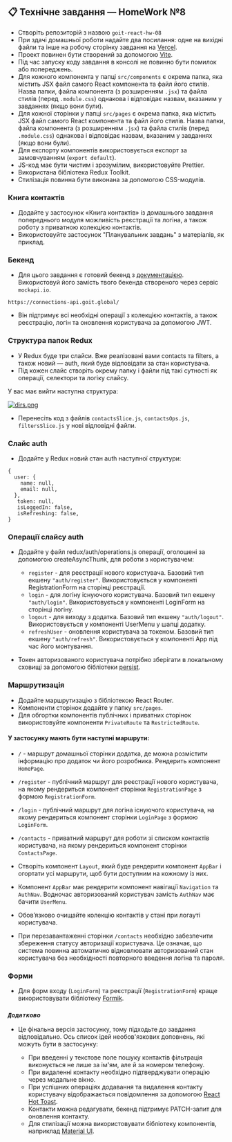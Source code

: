 ## 📋 Технічне завдання — HomeWork №8

- Створіть репозиторій з назвою `goit-react-hw-08`
- При здачі домашньої роботи надайте два посилання: одне на вихідні файли та інше на робочу сторінку завдання
  на [Vercel](https://vercel.com/docs).
- Проект повинен бути створений за допомогою [Vite](https://vite.dev/).
- Під час запуску коду завдання в консолі не повинно бути помилок або попереджень.
- Для кожного компонента у папці `src/components` є окрема папка, яка містить JSX файл самого React компонента та файл
  його стилів. Назва папки, файла компонента (з розширенням `.jsx`) та файла стилів (перед `.module.css`) однакова і
  відповідає назвам, вказаним у завданнях (якщо вони були).
- Для кожної сторінки у папці `src/pages` є окрема папка, яка містить JSX файл самого React компонента та файл його
  стилів. Назва папки, файла компонента (з розширенням `.jsx`) та файла стилів (перед `.module.css`) однакова і
  відповідає назвам, вказаним у завданнях (якщо вони були).
- Для експорту компонентів використовується експорт за замовчуванням (`export default`).
- JS-код має бути чистим і зрозумілим, використовуйте Prettier.
- Використана бібліотека Redux Toolkit.
- Стилізація повинна бути виконана за допомогою CSS-модулів.

### Книга контактів

- Додайте у застосунок «Книга контактів» із домашнього завдання попереднього модуля можливість реєстрації та логіна, а
  також роботу з приватною колекцією контактів.
- Використовуйте застосунок "Планувальник завдань" з матеріалів, як приклад.

### Бекенд

- Для цього завдання є готовий бекенд з [документацією](https://connections-api.goit.global/docs/). Використовуй його
  замість твого бекенда створеного через сервіс
  `mockapi.io`.

```
https://connections-api.goit.global/
```

- Він підтримує всі необхідні операції з колекцією контактів, а також реєстрацію, логін та оновлення користувача за
  допомогою JWT.

### Структура папок Redux

- У Redux буде три слайси. Вже реалізовані вами contacts та filters, а також новий — auth, який буде відповідати за стан
  користувача.
- Під кожен слайс створіть окрему папку і файли під такі сутності як операції, селектори та логіку слайсу.

У вас має вийти наступна структура:

[![dirs.png](https://i.postimg.cc/nrCjG7ZY/dirs.png)](https://postimg.cc/p5ML2mmp)

- Перенесіть код з файлів `contactsSlice.js`, `contactsOps.js`, `filtersSlice.js` у нові відповідні файли.

### Слайс auth

- Додайте у Redux новий стан auth наступної структури:

```text
{
  user: {
    name: null, 
    email: null,
  },
   token: null, 
   isLoggedIn: false, 
   isRefreshing: false,
}
```

### Операції слайсу auth

- Додайте у файл redux/auth/operations.js операції, оголошені за допомогою createAsyncThunk, для роботи з користувачем:

    - `register` - для реєстрації нового користувача. Базовий тип екшену `"auth/register"`. Використовується у
      компоненті RegistrationForm на сторінці реєстрації.
    - `login` - для логіну існуючого користувача. Базовий тип екшену `"auth/login"`. Використовується у компоненті
      LoginForm на сторінці логіну.
    - `logout` - для виходу з додатка. Базовий тип екшену `"auth/logout"`. Використовується у компоненті UserMenu у
      шапці додатку.
    - `refreshUser` - оновлення користувача за токеном. Базовий тип екшену `"auth/refresh"`. Використовується у
      компоненті App під час його монтування.

- Токен авторизованого користувача потрібно зберігати в локальному сховищі за допомогою
  бібліотеки [persist](https://github.com/rt2zz/redux-persist#readme).

### Маршрутизація

- Додайте маршрутизацію з бібліотекою React Router.
- Компоненти сторінок додайте у папку `src/pages`.
- Для обгортки компонентів публічних і приватних сторінок використовуйте компоненти `PrivateRoute` та `RestrictedRoute`.

#### У застосунку мають бути наступні маршрути:

- `/` - маршрут домашньої сторінки додатка, де можна розмістити інформацію про додаток чи його розробника. Рендерить
  компонент `HomePage`.
- `/register` - публічний маршрут для реєстрації нового користувача, на якому рендериться компонент сторінки
  `RegistrationPage` з формою `RegistrationForm`.
- `/login` - публічний маршрут для логіна існуючого користувача, на якому рендериться компонент сторінки `LoginPage` з
  формою `LoginForm`.
- `/contacts` - приватний маршрут для роботи зі списком контактів користувача, на якому рендериться компонент сторінки
  `ContactsPage`.

- Створіть компонент `Layout`, який буде рендерити компонент `AppBar` і огортати усі маршрути, щоб бути доступним на
  кожному
  із них.

- Компонент `AppBar` має рендерити компонент навігації `Navigation` та `AuthNav`. Водночас авторизований користувач
  замість `AuthNav` має бачити `UserMenu`.

- Обов’язково очищайте колекцію контактів у стані при логауті користувача.

- При перезавантаженні сторінки `/contacts` необхідно забезпечити збереження статусу авторизації користувача. Це
  означає, що
  система повинна автоматично відновлювати авторизований стан користувача без необхідності повторного введення логіна та
  пароля.

### Форми

- Для форм входу (`LoginForm`) та реєстрації (`RegistrationForm`) краще використовувати
  бібліотеку [Formik](https://formik.org/docs/overview).

### *`Додатково`*

- Це фінальна версія застосунку, тому підходьте до завдання відповідально. Ось список ідей необов'язкових доповнень, які
  можуть бути в застосунку:

    - При введенні у текстове поле пошуку контактів фільтрація виконується не лише за ім'ям, але й за номером телефону.
    - При видаленні контакту необхідно підтверджувати операцію через модальне вікно.
    - При успішних операціях додавання та видалення контакту користувачу відображається повідомлення за допомогою [React
      Hot Toast](https://react-hot-toast.com/).
    - Контакти можна редагувати, бекенд підтримує PATCH-запит для оновлення контакту.
    - Для стилізації можна використовувати бібліотеку компонентів,
      наприклад [Material UI](https://mui.com/material-ui/).